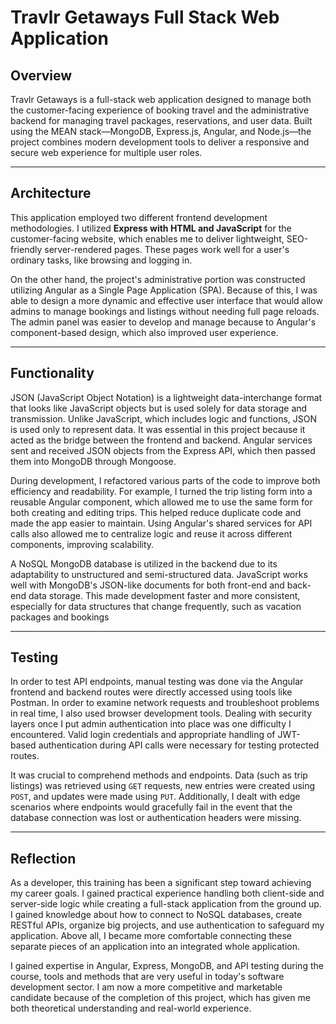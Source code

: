 # Travlr Getaways Full Stack Web Application

## Overview

Travlr Getaways is a full-stack web application designed to manage both the customer-facing experience of booking travel and the administrative backend for managing travel packages, reservations, and user data. Built using the MEAN stack—MongoDB, Express.js, Angular, and Node.js—the project combines modern development tools to deliver a responsive and secure web experience for multiple user roles.

---

## Architecture

This application employed two different frontend development methodologies.  I utilized **Express with HTML and JavaScript** for the customer-facing website, which enables me to deliver lightweight, SEO-friendly server-rendered pages.  These pages work well for a user's ordinary tasks, like browsing and logging in.

On the other hand, the project's administrative portion was constructed utilizing Angular as a Single Page Application (SPA). Because of this, I was able to design a more dynamic and effective user interface that would allow admins to manage bookings and listings without needing full page reloads. The admin panel was easier to develop and manage because to Angular's component-based design, which also improved user experience.

---

## Functionality

JSON (JavaScript Object Notation) is a lightweight data-interchange format that looks like JavaScript objects but is used solely for data storage and transmission. Unlike JavaScript, which includes logic and functions, JSON is used only to represent data. It was essential in this project because it acted as the bridge between the frontend and backend. Angular services sent and received JSON objects from the Express API, which then passed them into MongoDB through Mongoose.

During development, I refactored various parts of the code to improve both efficiency and readability. For example, I turned the trip listing form into a reusable Angular component, which allowed me to use the same form for both creating and editing trips. This helped reduce duplicate code and made the app easier to maintain. Using Angular's shared services for API calls also allowed me to centralize logic and reuse it across different components, improving scalability.

A NoSQL MongoDB database  is utilized in the backend due to its adaptability to unstructured and semi-structured data. JavaScript works well with MongoDB's JSON-like documents for both front-end and back-end data storage. This made development faster and more consistent, especially for data structures that change frequently, such as vacation packages and bookings

---
## Testing

In order to test API endpoints, manual testing was done via the Angular frontend and backend routes were directly accessed using tools like Postman.  In order to examine network requests and troubleshoot problems in real time, I also used browser development tools.  Dealing with security layers once I put admin authentication into place was one difficulty I encountered.  Valid login credentials and appropriate handling of JWT-based authentication during API calls were necessary for testing protected routes.

 It was crucial to comprehend methods and endpoints.  Data (such as trip listings) was retrieved using `GET` requests, new entries were created using `POST`, and updates were made using `PUT`.  Additionally, I dealt with edge scenarios where endpoints would gracefully fail in the event that the database connection was lost or authentication headers were missing.

---

## Reflection

As a developer, this training has been a significant step toward achieving my career goals.  I gained practical experience handling both client-side and server-side logic while creating a full-stack application from the ground up.  I gained knowledge about how to connect to NoSQL databases, create RESTful APIs, organize big projects, and use authentication to safeguard my application.  Above all, I became more comfortable connecting these separate pieces of an application into an integrated whole application.

 I gained expertise in Angular, Express, MongoDB, and API testing during the course, tools and methods that are very useful in today's software development sector.  I am now a more competitive and marketable candidate because of the completion of this project, which has given me both theoretical understanding and real-world experience.

